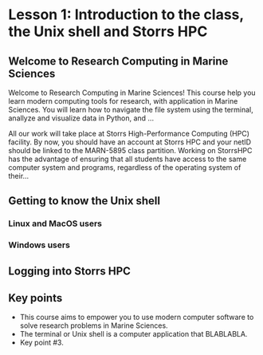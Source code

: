 # Lesson 1: Introduction to the class, the Unix shell and Storrs HPC

## Welcome to Research Computing in Marine Sciences
Welcome to Research Computing in Marine Sciences! This course help
you learn modern computing tools for research, with application in Marine Sciences.
You will learn how to navigate the file system using the terminal, anallyze and visualize
data in Python, and ...

All our work will take place at Storrs High-Performance Computing (HPC) facility.
By now, you should have an account at Storrs HPC and your netID should be linked
to the MARN-5895 class partition. Working on StorrsHPC has the advantage of ensuring
that all students have access to the same computer system and programs, regardless of
the operating system of their...



## Getting to know the Unix shell

### Linux and MacOS users

### Windows users

## Logging into Storrs HPC


## Key points

  - This course aims to empower you to use modern computer software to solve research problems in Marine Sciences.
  - The terminal or Unix shell is a computer application that BLABLABLA.
  - Key point #3.
